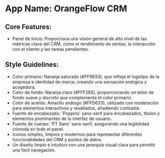 # **App Name**: OrangeFlow CRM

## Core Features:

- Panel de Inicio: Proporciona una visión general de alto nivel de las métricas clave del CRM, como el rendimiento de ventas, la interacción con el cliente y las tareas pendientes.

## Style Guidelines:

- Color primario: Naranja saturado (#FF9933), que refleja el logotipo de la empresa e identidad de marca; creando una sensación enérgica y acogedora.
- Color de fondo: Naranja claro (#FFF2E6), proporcionando un telón de fondo suave y discreto que complementa el color primario.
- Color de acento: Amarillo análogo (#FFD633), utilizado con moderación para elementos interactivos y resaltados, añadiendo contraste.
- Fuente de encabezado: 'Poppins' sans-serif para encabezados, títulos y elementos prominentes de la interfaz de usuario.
- Fuente de cuerpo: 'PT Sans' sans-serif, asegurando una legibilidad cómoda en todo el panel.
- Iconos simples, limpios y modernos para representar diferentes funcionalidades del CRM y puntos de datos.
- Un diseño limpio e intuitivo con una jerarquía visual clara para permitir una fácil navegación.